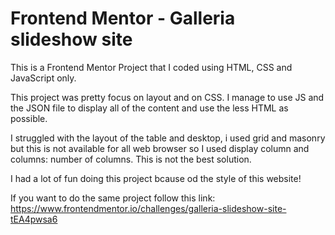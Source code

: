 # Frontend Mentor - Galleria slideshow site

This is a Frontend Mentor Project that I coded using HTML, CSS and JavaScript only.

This project was pretty focus on layout and on CSS. I manage to use JS and the JSON file to display all of the content and use the less HTML as possible.

I struggled with the layout of the table and desktop, i used grid and masonry but this is not available for all web browser so I used display column and columns: number of columns. This is not the best solution.

I had a lot of fun doing this project bcause od the style of this website!

If you want to do the same project follow this link: https://www.frontendmentor.io/challenges/galleria-slideshow-site-tEA4pwsa6
